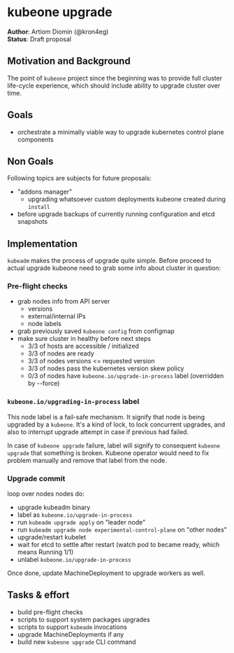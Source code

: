 # kubeone upgrade

**Author**: Artiom Diomin (@kron4eg)  
**Status**: Draft proposal

## Motivation and Background
The point of `kubeone` project since the beginning was to provide full cluster
life-cycle experience, which should include ability to upgrade cluster over
time.

## Goals
* orchestrate a minimally viable way to upgrade kubernetes control plane
  components

## Non Goals
Following topics are subjects for future proposals:
* "addons manager"
    * upgrading whatsoever custom deployments kubeone created during `install`
* before upgrade backups of currently running configuration and etcd snapshots

## Implementation
`kubeadm` makes the process of upgrade quite simple. Before proceed to actual
upgrade kubeone need to grab some info about cluster in question:

### Pre-flight checks
* grab nodes info from API server
    * versions
    * external/internal IPs
    * node labels
* grab previously saved `kubeone config` from configmap
* make sure cluster in healthy before next steps
    * 3/3 of hosts are accessible / initialized
    * 3/3 of nodes are ready
    * 3/3 of nodes versions <= requested version
    * 3/3 of nodes pass the kubernetes version skew policy
    * 0/3 of nodes have `kubeone.io/upgrade-in-process` label (overridden by --force)

### `kubeone.io/upgrading-in-process` label
This node label is a fail-safe mechanism. It signify that node is being upgraded
by a `kubeone`. It's a kind of lock, to lock concurrent upgrades, and also to
interrupt upgrade attempt in case if previous had failed.

In case of `kubeone upgrade` failure, label will signify to consequent `kubeone
upgrade` that something is broken. Kubeone operator would need to fix problem
manually and remove that label from the node.

### Upgrade commit
loop over nodes nodes do:
* upgrade kubeadm binary
* label as `kubeone.io/upgrade-in-process`
* run `kubeadm upgrade apply` on "leader node"
* run `kubeadm upgrade node experimental-control-plane` on "other nodes"
* upgrade/restart kubelet
* wait for etcd to settle after restart (watch pod to became ready, which means
  Running 1/1)
* unlabel `kubeone.io/upgrade-in-process`

Once done, update MachineDeployment to upgrade workers as well.

## Tasks & effort
* build pre-flight checks
* scripts to support system packages upgrades
* scripts to support `kubeadm` invocations
* upgrade MachineDeployments if any
* build new `kubeone upgrade` CLI command
